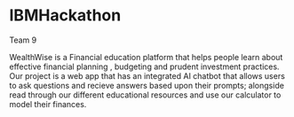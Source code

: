 # IBMHackathon
Team 9

WealthWise is a Financial education platform that helps people learn about effective financial planning , budgeting and prudent investment practices. Our project is a web app that has an integrated AI chatbot that allows users to ask questions and recieve answers based upon their prompts; alongside read through our different educational resources and use our calculator to model their finances.
